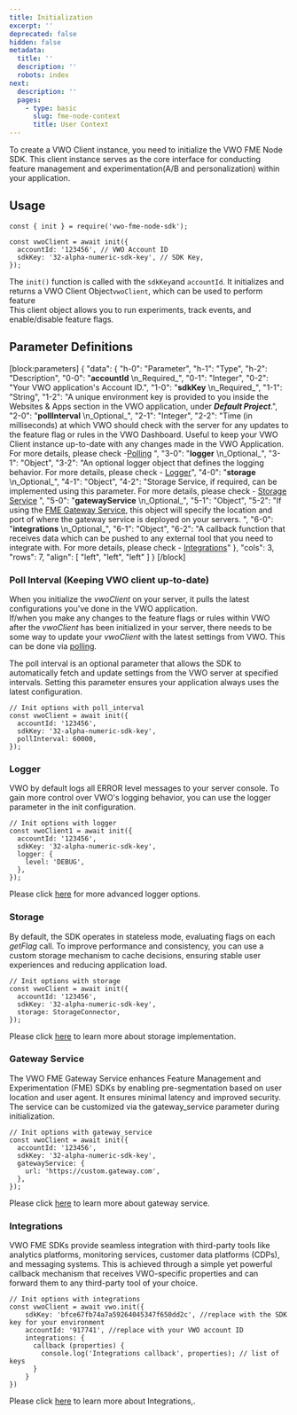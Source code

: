 ```yaml
---
title: Initialization
excerpt: ''
deprecated: false
hidden: false
metadata:
  title: ''
  description: ''
  robots: index
next:
  description: ''
  pages:
    - type: basic
      slug: fme-node-context
      title: User Context
---
```

To create a VWO Client instance, you need to initialize the VWO FME Node SDK. This client instance serves as the core interface for conducting feature management and experimentation(A/B and personalization) within your application.

## Usage

```node Node.js
const { init } = require('vwo-fme-node-sdk');

const vwoClient = await init({
  accountId: '123456', // VWO Account ID
  sdkKey: '32-alpha-numeric-sdk-key', // SDK Key,
});
```

The `init()` function is called with the `sdkKey`and `accountId`. It initializes and returns a VWO Client Object`vwoClient`, which can be used to perform feature  
This client object allows you to run experiments, track events, and enable/disable feature flags.

## Parameter Definitions

[block:parameters]
{
  "data": {
    "h-0": "Parameter",
    "h-1": "Type",
    "h-2": "Description",
    "0-0": "**accountId**  \n_Required_",
    "0-1": "Integer",
    "0-2": "Your VWO application's Account ID.",
    "1-0": "**sdkKey**  \n_Required_",
    "1-1": "String",
    "1-2": "A unique environment key is provided to you inside the Websites & Apps section in the VWO application, under _**Default Project**_.",
    "2-0": "**pollInterval**  \n_Optional_",
    "2-1": "Integer",
    "2-2": "Time (in milliseconds) at which VWO should check with the server for any updates to the feature flag or rules in the VWO Dashboard. Useful to keep your VWO Client instance up-to-date with any changes made in the VWO Application. For more details, please check -[Polling](https://developers.vwo.com/v2/docs/polling) ",
    "3-0": "**logger**  \n_Optional_",
    "3-1": "Object",
    "3-2": "An optional logger object that defines the logging behavior. For more details, please check - [Logger](https://developers.vwo.com/v2/docs/fme-node-logging)",
    "4-0": "**storage**  \n_Optional_",
    "4-1": "Object",
    "4-2": "Storage Service, if required, can be implemented using this parameter. For more details, please check - [Storage Service](https://developers.vwo.com/v2/docs/fme-node-storage) ",
    "5-0": "**gatewayService**  \n_Optional_",
    "5-1": "Object",
    "5-2": "If using the [FME Gateway Service](https://developers.vwo.com/v2/docs/gateway-service), this object will specify the location and port of where the gateway service is deployed on your servers. ",
    "6-0": "**integrations**  \n_Optional_",
    "6-1": "Object",
    "6-2": "A callback function that receives data which can be pushed to any external tool that you need to integrate with. For more details, please check - [Integrations](https://developers.vwo.com/v2/docs/fme-node-integrations)"
  },
  "cols": 3,
  "rows": 7,
  "align": [
    "left",
    "left",
    "left"
  ]
}
[/block]


### Poll Interval (Keeping VWO client up-to-date)

When you initialize the _vwoClient_ on your server, it pulls the latest configurations you've done in the VWO application.  
If/when you make any changes to the feature flags or rules within VWO after the _vwoClient_ has been initialized in your server, there needs to be some way to update your _vwoClient_ with the latest settings from VWO. This can be done via [polling](https://developers.vwo.com/v2/docs/polling).

The poll interval is an optional parameter that allows the SDK to automatically fetch and update settings from the VWO server at specified intervals. Setting this parameter ensures your application always uses the latest configuration.

```node
// Init options with poll_interval
const vwoClient = await init({
  accountId: '123456',
  sdkKey: '32-alpha-numeric-sdk-key',
  pollInterval: 60000,
});
```

### Logger

VWO by default logs all ERROR level messages to your server console. To gain more control over VWO's logging behavior, you can use the logger parameter in the init configuration.

```node
// Init options with logger
const vwoClient1 = await init({
  accountId: '123456',
  sdkKey: '32-alpha-numeric-sdk-key',
  logger: {
    level: 'DEBUG',
  },
});
```

Please click [here](https://developers.vwo.com/v2/docs/fme-node-logging) for more advanced logger options.

### Storage

By default, the SDK operates in stateless mode, evaluating flags on each _getFlag_ call. To improve performance and consistency, you can use a custom storage mechanism to cache decisions, ensuring stable user experiences and reducing application load.

```node
// Init options with storage
const vwoClient = await init({
  accountId: '123456',
  sdkKey: '32-alpha-numeric-sdk-key',
  storage: StorageConnector,
});
```

Please click [here](https://developers.vwo.com/v2/docs/fme-node-storage)  to learn more about storage implementation.

### Gateway Service

The VWO FME Gateway Service enhances Feature Management and Experimentation (FME) SDKs by enabling pre-segmentation based on user location and user agent. It ensures minimal latency and improved security. The service can be customized via the gateway_service parameter during initialization.

```node
// Init options with gateway_service
const vwoClient = await init({
  accountId: '123456',
  sdkKey: '32-alpha-numeric-sdk-key',
  gatewayService: {
    url: 'https://custom.gateway.com',
  },
});
```

Please click [here](https://developers.vwo.com/v2/docs/gateway-service)  to learn more about gateway service.

### Integrations

VWO FME SDKs provide seamless integration with third-party tools like analytics platforms, monitoring services, customer data platforms (CDPs), and messaging systems. This is achieved through a simple yet powerful callback mechanism that receives VWO-specific properties and can forward them to any third-party tool of your choice.

```node
// Init options with integrations
const vwoClient = await vwo.init({
    sdkKey: 'bfce67fb74a7a59264045347f650dd2c', //replace with the SDK key for your environment
    accountId: '917741', //replace with your VWO account ID
    integrations: {
      callback (properties) {
        console.log('Integrations callback', properties); // list of keys
      }
    }
})
```

Please click [here](https://developers.vwo.com/v2/docs/fme-node-integrations) to learn more about Integrations,.